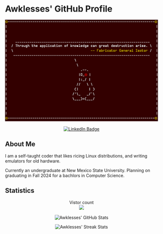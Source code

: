 <!--
SPDX-FileCopyrightText: 2023 Jason Pena <jasonpena@awkless.com>
SPDX-License-Identifier: MIT
-->

# Awklesses' GitHub Profile

<p align="center">
  <img
    src="image/banner.png"
    alt="My Banner"
  />
</p>

<div id="badges" align="center">
  <a href="https://www.linkedin.com/in/jason-pena-awkless">
    <img src="https://img.shields.io/badge/LinkedIn-blue?style=for-the-badge&logo=linkedin&logoColor=white" alt="LinkedIn Badge"/>
  </a>
</div>

## About Me

I am a self-taught coder that likes ricing Linux distributions, and writing
emulators for old hardware.

Currently an undergraduate at New Mexico State University. Planning on
graduating in Fall 2024 for a bachlors in Computer Science.

## Statistics

<p align="center">
  Vistor count<br>
  <img src="https://profile-counter.glitch.me/awkless/count.svg" />
</p>

<p align="center">
  <img
    src="https://github-readme-stats.vercel.app/api/?username=awkless&count_private=true&theme=tokyonight&showicons=true"
    alt="Awklesses' GitHub Stats"
  />
</p>

<p align="center">
  <img
    src="https://streak-stats.demolab.com?user=awkless&theme=tokyonight"
    alt="Awklesses' Streak Stats"
  />
</p>
